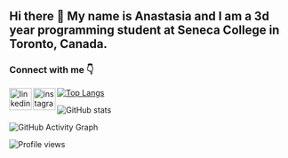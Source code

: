 ## Hi there 👋 My name is Anastasia and I am a 3d year programming student at Seneca College in Toronto, Canada.

<!--
**akhomochkina/akhomochkina** is a ✨ _special_ ✨ repository because its `README.md` (this file) appears on your GitHub profile.

Here are some ideas to get you started:

- 🔭 I’m currently working on ...
- 🌱 I’m currently learning ...
- 👯 I’m looking to collaborate on ...
- 🤔 I’m looking for help with ...
- 💬 Ask me about ...
- 📫 How to reach me: ...
- 😄 Pronouns: ...
- ⚡ Fun fact: ...
-->
### Connect with me :point_down:

[<img align='left' src='https://cdn.jsdelivr.net/npm/simple-icons@3.0.1/icons/linkedin.svg' alt='linkedin' height='40'>](https://www.linkedin.com/in/akhomochkina/) [<img align='left' src='https://cdn.jsdelivr.net/npm/simple-icons@3.0.1/icons/instagram.svg' alt='instagram' height='40'>](https://www.instagram.com/secretdiariesofacodegirl/)  


[![Top Langs](https://github-readme-stats.vercel.app/api/top-langs/?username=akhomochkina)](https://github.com/anuraghazra/github-readme-stats)

![GitHub stats](https://github-readme-stats.vercel.app/api?username=akhomochkina&show_icons=true)  

![GitHub Activity Graph](https://activity-graph.herokuapp.com/graph?username=akhomochkina)  

![Profile views](https://gpvc.arturio.dev/akhomochkina)  
